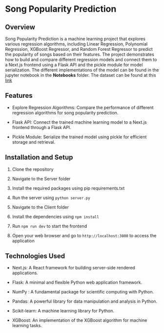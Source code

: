 # Song Popularity Prediction

## Overview

Song Popularity Prediction is a machine learning project that explores various regression algorithms, including Linear Regression, Polynomial Regression, XGBoost Regressor, and Random Forest Regressor to predict the popularity of songs based on their features. The project demonstrates how to build and compare different regression models and connect them to a Next.js frontend using a Flask API and the pickle module for model serialization.
The different implementations of the model can be found in the jupyter notebook in the **Notebooks** folder. The dataset can be found at this [link](https://www.kaggle.com/datasets/edalrami/19000-spotify-songs)

## Features

- Explore Regression Algorithms: Compare the performance of different regression algorithms for song popularity prediction.

- Flask API: Connect the trained machine learning model to a Next.js frontend through a Flask API.

- Pickle Module: Serialize the trained model using pickle for efficient storage and retrieval.


## Installation and Setup

1. Clone the repository

2. Navigate to the Server folder

3. Install the required packages using pip requirements.txt

4. Run the server using `python server.py`

5. Navigate to the Client folder

6. Install the dependencies using `npm install`

7. Run `npm run dev` to start the frontend

8. Open your web browser and go to `http://localhost:3000` to access the application

## Technologies Used

- Next.js: A React framework for building server-side rendered applications.

- Flask: A minimal and flexible Python web application framework.

- NumPy : A fundamental package for scientific computing with Python.

- Pandas: A powerful library for data manipulation and analysis in Python.

- Scikit-learn: A machine learning library for Python.

- XGBoost: An implementation of the XGBoost algorithm for machine learning tasks.
